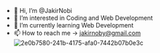- 👋 Hi, I’m @JakirNobi
- 👀 I’m interested in Coding and Web Development
- 🌱 I’m currently learning Web Development
- 📫 How to reach me -> jakirnoby@gmail.com
![2e0b7580-241b-4175-afa0-7442b07b0e3c](https://github.com/user-attachments/assets/75b12082-9c2c-480d-b013-0ee19bf358dd)



<!---
JakirNobi/JakirNobi is a ✨ special ✨ repository because its `README.md` (this file) appears on your GitHub profile.
You can click the Preview link to take a look at your changes.
--->
